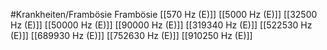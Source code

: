 #Krankheiten/Frambösie
Frambösie
[[570 Hz (E)]]
[[5000 Hz (E)]]
[[32500 Hz (E)]]
[[50000 Hz (E)]]
[[90000 Hz (E)]]
[[319340 Hz (E)]]
[[522530 Hz (E)]]
[[689930 Hz (E)]]
[[752630 Hz (E)]]
[[910250 Hz (E)]]